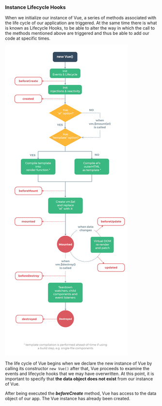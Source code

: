 ### Instance Lifecycle Hooks

When we initialize our instance of Vue, a series of methods associated with the life cycle of our application are triggered. At the same time there is what is known as Lifecycle Hooks, to be able to alter the way in which the call to the methods mentioned above are triggered and thus be able to add our code at specific times.

![lifecycle](../assets/class5/lifecycle.png)

The life cycle of Vue begins when we declare the new instance of Vue by calling its constructor `new Vue()` after that, Vue proceeds to examine the events and lifecycle hooks that we may have overwritten.
At this point, it is important to specify that **the data object does not exist** from our instance of Vue.

After being executed the **_beforeCreate_** method, Vue has access to the data object of our app. The Vue instance has already been created.
